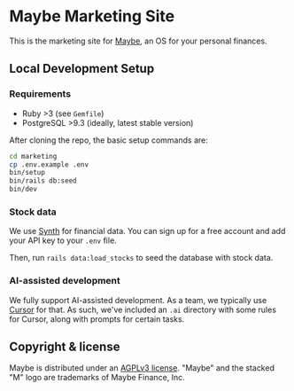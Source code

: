 # Maybe Marketing Site

This is the marketing site for [Maybe](https://maybe.co), an OS for your personal finances.

## Local Development Setup

### Requirements

- Ruby >3 (see `Gemfile`)
- PostgreSQL >9.3 (ideally, latest stable version)

After cloning the repo, the basic setup commands are:

```sh
cd marketing
cp .env.example .env
bin/setup
bin/rails db:seed
bin/dev
```

### Stock data

We use [Synth](https://synthfinance.com) for financial data. You can sign up for a free account and add your API key to your `.env` file.

Then, run `rails data:load_stocks` to seed the database with stock data.

### AI-assisted development

We fully support AI-assisted development. As a team, we typically use [Cursor](https://cursor.com) for that. As such, we've included an `.ai` directory with some rules for Cursor, along with prompts for certain tasks.

## Copyright & license

Maybe is distributed under an [AGPLv3 license](https://github.com/maybe-finance/maybe/blob/main/LICENSE). "Maybe" and the stacked "M" logo are trademarks of Maybe Finance, Inc.
